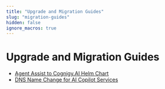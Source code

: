 ```yaml
---
title: "Upgrade and Migration Guides"
slug: "migration-guides"
hidden: false
ignore_macros: true
---
```


# Upgrade and Migration Guides

- [Agent Assist to Cognigy.AI Helm Chart](agent-assist-to-cognigy-ai-helm-chart-migration.md)
- [DNS Name Change for AI Copilot Services](ai-copilot-new-dns-names-migration.md)
